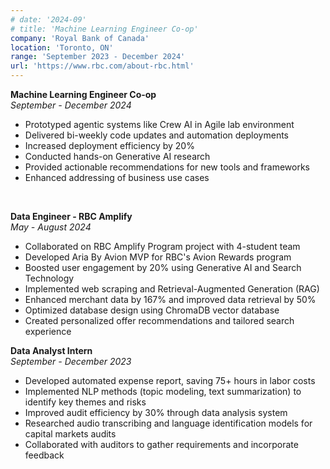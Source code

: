 ```yaml
---
# date: '2024-09'
# title: 'Machine Learning Engineer Co-op'
company: 'Royal Bank of Canada'
location: 'Toronto, ON'
range: 'September 2023 - December 2024'
url: 'https://www.rbc.com/about-rbc.html'
---
```


**Machine Learning Engineer Co-op**  
_September - December 2024_

- Prototyped agentic systems like Crew AI in Agile lab environment
- Delivered bi-weekly code updates and automation deployments
- Increased deployment efficiency by 20%
- Conducted hands-on Generative AI research
- Provided actionable recommendations for new tools and frameworks
- Enhanced addressing of business use cases

&nbsp; <!-- This adds a blank line -->

<!-- ---

date: '2023-08'
title: 'Data Engineer - RBC Amplify'
company: 'Royal Bank of Canada'
location: 'Toronto, ON'
range: 'May - August 2023'
url: 'https://www.rbc.com/about-rbc.html'
--- -->

**Data Engineer - RBC Amplify**  
_May - August 2024_

- Collaborated on RBC Amplify Program project with 4-student team
- Developed Aria By Avion MVP for RBC's Avion Rewards program
- Boosted user engagement by 20% using Generative AI and Search Technology
- Implemented web scraping and Retrieval-Augmented Generation (RAG)
- Enhanced merchant data by 167% and improved data retrieval by 50%
- Optimized database design using ChromaDB vector database
- Created personalized offer recommendations and tailored search experience
  &nbsp; <!-- This adds a blank line -->

<!-- --- -->

<!-- date: '2022-05'
title: 'Technology Analyst Intern'
company: 'Royal Bank of Canada'
location: 'Toronto, ON'
range: 'May - August 2022'
url: 'https://www.rbc.com/about-rbc.html'
--- -->

**Data Analyst Intern**  
_September - December 2023_

- Developed automated expense report, saving 75+ hours in labor costs
- Implemented NLP methods (topic modeling, text summarization) to identify key themes and risks
- Improved audit efficiency by 30% through data analysis system
- Researched audio transcribing and language identification models for capital markets audits
- Collaborated with auditors to gather requirements and incorporate feedback
